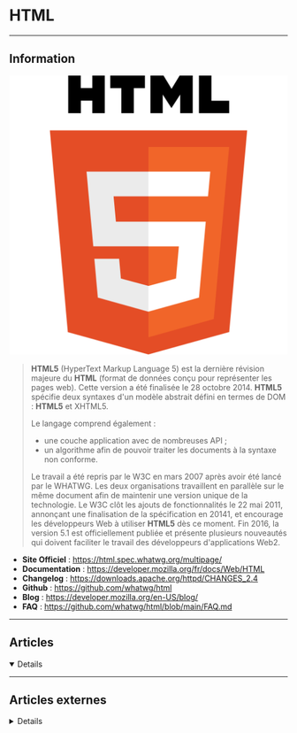 # HTML
----

## <i class="fa-solid fa-hashtag"></i> Information

![Logo](../../_media/developpement/html/html5_logo.svg ':size=250 :no-zoom')


> <i class="fa-solid fa-quote-left"></i> **HTML5** (HyperText Markup Language 5) est la dernière révision majeure du **HTML** (format de données conçu pour représenter les pages web). Cette version a été finalisée le 28 octobre 2014. **HTML5** spécifie deux syntaxes d'un modèle abstrait défini en termes de DOM : **HTML5** et XHTML5.
>
> Le langage comprend également :
>
> - une couche application avec de nombreuses API ;
> - un algorithme afin de pouvoir traiter les documents à la syntaxe non conforme.
>
> Le travail a été repris par le W3C en mars 2007 après avoir été lancé par le WHATWG. Les deux organisations travaillent en parallèle sur le même document afin de maintenir une version unique de la technologie. Le W3C clôt les ajouts de fonctionnalités le 22 mai 2011, annonçant une finalisation de la spécification en 20141, et encourage les développeurs Web à utiliser **HTML5** dès ce moment. Fin 2016, la version 5.1 est officiellement publiée et présente plusieurs nouveautés qui doivent faciliter le travail des développeurs d'applications Web2. <i class="fa-solid fa-quote-left fa-rotate-180"></i>


- <i class="fa-solid fa-globe"></i> **Site Officiel** : https://html.spec.whatwg.org/multipage/
- <i class="fa-solid fa-book"></i> **Documentation** : https://developer.mozilla.org/fr/docs/Web/HTML
- <i class="fa-solid fa-file-circle-question"></i> **Changelog** : https://downloads.apache.org/httpd/CHANGES_2.4
- <i class="fa-brands fa-github"></i> **Github** : https://github.com/whatwg/html
- <i class="fab fa-blogger-b"></i> **Blog** : https://developer.mozilla.org/en-US/blog/
- <i class="far fa-question-circle"></i> **FAQ** : https://github.com/whatwg/html/blob/main/FAQ.md

---

## <i class="fa-regular fa-newspaper"></i> Articles

<details open>

</details>

---

## <i class="fa-solid fa-glasses"></i> Articles externes

<details>

- [“Yes or No?”](https://css-tricks.com/yes-or-no/)
- [`target=blank`](https://css-tricks.com/targetblank/)
- [<"iframe"> feedback: a fun technique with iframes on the web](https://ciphrd.com/2021/02/10/iframe-feedback-a-fun-technique-with-iframes-on-the-web/)
- [10 HTML Elements You Didn’t Know You Needed](https://medium.com/@emmabostian/10-html-tags-you-didnt-know-you-needed-2f9d288707ec)
- [11 HTML One-Liners That Are Insanely Useful](https://javascript.plainenglish.io/11-html-one-liners-that-are-insanely-useful-3b62f4e57a06)
- [12 Awesome HTML5 Templates You Should Be Using](https://www.makeuseof.com/tag/html5-templates/)
- [15 HTML element methods you’ve potentially never heard of](https://hackernoon.com/15-html-element-methods-youve-potentially-never-heard-of-fc6863e41b2a)
- [17 Simple HTML Code Examples You Can Learn in 10 Minutes](https://www.makeuseof.com/tag/simple-html-code-learn-minutes/)
- [17 Simple HTML Code Examples You Can Learn in 10 Minutes](https://www.makeuseof.com/tag/simple-html-code-learn-minutes/)
- [3 Types of HTML Lists and How to Use Them](https://www.makeuseof.com/html-lists-types-how-use/)
- [36 Must See HTML5 Tutorials](https://laptrinhx.com/36-must-see-html5-tutorials-1026421205/)
- [5 Free HTML Templates to Easily Create Quick Websites](https://www.makeuseof.com/tag/free-html-templates/)
- [5 HTML Tricks Nobody is Talking About](https://javascript.plainenglish.io/5-html-tricks-nobody-is-talking-about-a0480104fe19)
- [5 Steps to Understanding Basic HTML Code](https://www.makeuseof.com/tag/5-steps-understanding-basic-html-code/)
- [6 Balises HTML5 intéressantes](http://warriordudimanche.net/article1045/balises-html5-interessantes)
- [6 Balises HTML5 intéressantes](http://warriordudimanche.net/article1045/balises-html5-interessantes)
- [7 Cool HTML Effects That Anyone Can Add to Their Website](https://www.makeuseof.com/tag/7-cool-html-effects-that-anyone-can-add-to-their-website-nb/)
- [A (terrible?) way to do footnotes in HTML](https://css-tricks.com/a-terrible-way-to-do-footnotes-in-html/)
- [A Bit on Buttons](https://css-tricks.com/a-bit-on-buttons/)
- [A Complete Guide to Data Attributes](https://css-tricks.com/a-complete-guide-to-data-attributes/)
- [A free guide to <head> elements](https://gethead.info/)
- [A Guide to the Responsive Images Syntax in HTML](https://css-tricks.com/a-guide-to-the-responsive-images-syntax-in-html/)
- [A table with both a sticky header and a sticky first column](https://css-tricks.com/a-table-with-both-a-sticky-header-and-a-sticky-first-column/)
- [Accessible Breadcrumb Navigation Pattern](https://scottaohara.github.io/a11y_breadcrumbs/)
- [Adding Particle Effects to DOM Elements with Canvas](https://css-tricks.com/adding-particle-effects-to-dom-elements-with-canvas/)
- [All About mailto: Links](https://css-tricks.com/all-about-mailto-links/)
- [An Introduction to HTML](https://www.makeuseof.com/html-introduction/)
- [An Introduction to Web Components](https://css-tricks.com/an-introduction-to-web-components/)
- [An introduction to writing your own HTML web pages](https://opensource.com/article/20/4/build-websites)
- [Are HTML Pages Really Static? Think Again!](https://dzone.com/articles/is-html-page-really-static-think-again)
- [Block Links: The Search for a Perfect Solution](https://css-tricks.com/block-links-the-search-for-a-perfect-solution/)
- [Blocking the HTML parser](https://timkadlec.com/remembers/2020-02-13-when-css-blocks/)
- [Bookmark This: All Your HTML Questions Answered](https://www.makeuseof.com/tag/html-faq/)
- [Building Real-Life Applications With Functional Elements of HTML 5.2](https://dzone.com/articles/building-real-life-applications-with-functional-el)
- [Conversational Semantics](https://alistapart.com/article/conversational-semantics)
- [Copyright Symbol/Sign In HTML](https://www.poftut.com/copyright-symbol-sign-in-html/)
- [Crafting Reusable HTML Templates](https://css-tricks.com/crafting-reusable-html-templates/)
- [Creating a Parking Game With the HTML Drag and Drop API](https://css-tricks.com/creating-a-parking-game-with-the-html-drag-and-drop-api/)
- [Creating the Top Section of Your Homepage With HTML](https://www.digitalocean.com/community/tutorials/creating-the-top-section-of-your-homepage-with-html)
- [Datalist is for suggesting values without enforcing values](https://css-tricks.com/datalist-is-for-suggesting-values-without-enforcing-values/)
- [Designing A Textbox, Unabridged](https://www.smashingmagazine.com/2018/09/designing-a-textbox-unabridged/)
- [Did You Know the Ordered List Element Has Start and Reversed Attributes?](https://css-tricks.com/did-you-know-the-ordered-list-element-has-start-and-reversed-attributes/)
- [Emails & Emojis: How Unicode Helps Us to Communicate Online](https://www.makeuseof.com/what-is-unicode/)
- [Fallbacks for Videos-as-Images](https://css-tricks.com/fallbacks-videos-images/)
- [Form Design Patterns Book Excerpt: A Registration Form](https://www.smashingmagazine.com/2018/10/form-design-patterns-excerpt-a-registration-form/)
- [Get References from HTML Built with Template Literals](https://css-tricks.com/get-references-from-html-built-with-template-literals/)
- [Goodbye HTML. Hello Canvas!](https://javascript.plainenglish.io/goodbye-html-hello-canvas-part-1-92f750961666)
- [Goodbye HTML. Hello Canvas!](https://javascript.plainenglish.io/goodbye-html-hello-canvas-part-1-92f750961666)
- [Guide ultime des images responsives & retina ready](https://buzut.fr/webdesign-pour-ecrans-retina/)
- [HAPPIER HTML5 FORM VALIDATION](https://daverupert.com/2017/11/happier-html5-forms/)
- [How do you figure?](https://www.scottohara.me/blog/2019/01/21/how-do-you-figure.html)
- [How To Add a Background Image to the Top Section of Your Webpage With HTML](https://www.digitalocean.com/community/tutorials/how-to-add-a-background-image-to-the-top-section-of-your-webpage-with-html)
- [How To Add a Favicon to Your Website with HTML](https://www.digitalocean.com/community/tutorials/how-to-add-a-favicon-to-your-website-with-html)
- [How To Add a Footer To Your Webpage With HTML](https://www.digitalocean.com/community/tutorials/how-to-add-a-footer-to-your-webpage-with-html)
- [How To Add an HTML <head> Element To Your Webpage](https://www.digitalocean.com/community/tutorials/adding-an-html-head-element-to-your-webpage)
- [How To Add and Style a Profile Image To Your Webpage With HTML](https://www.digitalocean.com/community/tutorials/how-to-add-and-style-a-profile-image-to-your-webpage-with-html)
- [How To Add and Style a Title To Your Webpage With HTML](https://www.digitalocean.com/community/tutorials/how-to-add-and-style-a-title-to-your-webpage-with-html)
- [How To Add Hyperlinks in HTML](https://www.digitalocean.com/community/tutorials/how-to-add-hyperlinks-in-html)
- [How To Add Images To Your Webpage Using HTML](https://www.digitalocean.com/community/tutorials/how-to-add-images-to-your-webpage-using-html)
- [How To Add JavaScript to HTML](https://www.digitalocean.com/community/tutorials/how-to-add-javascript-to-html)
- [How to Build HTML Forms Right: Semantics](https://dzone.com/articles/how-to-build-html-forms-right-semantics)
- [How To Center or Align Text On Your Webpage with HTML](https://www.digitalocean.com/community/tutorials/how-to-center-or-align-text-on-your-webpage-with-html)
- [How to Create a Range Slider Using HTML & CSS?](https://uxplanet.org/how-to-create-a-range-slider-using-html-css-6112fe9346e4)
- [How To Create a Responsive Image Grid Gallery with HTML & CSS — Flexbox](https://medium.com/@codefoxx/how-to-create-a-responsive-image-grid-gallery-with-html-css-flexbox-1a4ea78f1ab3)
- [How to Create a Website in Minutes Using HTML5 Boilerplate](https://www.makeuseof.com/tag/html5-boilerplate-tutorial/)
- [How To Create and Customize Tables in HTML](https://www.digitalocean.com/community/tutorials/how-to-create-and-customize-tables-in-html)
- [How To Create and Link To Additional Website Pages With HTML](https://www.digitalocean.com/community/tutorials/how-to-create-and-link-to-additional-website-pages-with-html)
- [How To Create the Middle Section of Your Homepage With HTML](https://www.digitalocean.com/community/tutorials/how-to-create-the-middle-section-of-your-homepage-with-html)
- [How To Modify the Color of HTML Elements](https://www.digitalocean.com/community/tutorials/how-to-modify-the-color-of-html-elements)
- [How To Nest HTML Elements](https://www.digitalocean.com/community/tutorials/how-to-nest-html-elements)
- [How to Section Your HTML](https://css-tricks.com/how-to-section-your-html/)
- [How to Section Your HTML](https://css-tricks.com/how-to-section-your-html/)
- [How To Select HTML Elements to Style with CSS](https://www.digitalocean.com/community/tutorials/how-to-select-html-elements-to-style-with-css)
- [How To Set Up Your HTML Project](https://www.digitalocean.com/community/tutorials/how-to-set-up-your-html-project)
- [How To Set Up Your HTML Website Project](https://www.digitalocean.com/community/tutorials/how-to-set-up-your-html-website-project)
- [How To Use a <div>, the HTML Content Division Element](https://www.digitalocean.com/community/tutorials/how-to-use-a-div-the-html-content-division-element)
- [How To Use and Understand HTML Elements](https://www.digitalocean.com/community/tutorials/how-to-use-and-understand-html-elements)
- [How To Use HTML Attributes](https://www.digitalocean.com/community/tutorials/how-to-use-html-attributes)
- [How To Use Inline and Block Elements in HTML](https://www.digitalocean.com/community/tutorials/how-to-use-inline-and-block-elements-in-html)
- [How To Use the HTML <body> Element](https://www.digitalocean.com/community/tutorials/how-to-use-the-html-body-element)
- [How To View the Source Code of an HTML Document](https://www.digitalocean.com/community/tutorials/how-to-view-the-source-code-of-an-html-document)
- [HTML – Mailto avancé (sujet, corps multi-lignes, etc…)](https://www.jbnet.fr/developpement/html/html-mailto-avance-sujet-corps-multi-lignes-etc.html)
- [HTML – Utiliser les polices de caractères Google en local](https://www.jbnet.fr/developpement/html/html-utiliser-les-polices-de-caracteres-google-en-local.html)
- [HTML Boilerplates](https://css-tricks.com/html-boilerplates/)
- [HTML Email and Accessibility](https://css-tricks.com/html-email-accessibility/)
- [HTML for Subheadings and Headings](https://css-tricks.com/html-for-subheadings-and-headings/)
- [HTML Inputs and Labels: A Love Story](https://css-tricks.com/html-inputs-and-labels-a-love-story/)
- [HTML Video Sources Should Be Responsive](https://www.filamentgroup.com/lab/video-with-sizes/)
- [HTML: The Inaccessible Parts](https://daverupert.com/2020/02/html-the-inaccessible-parts/)
- [HTML5 – Jusqu’où pouvez-vous aller avec les API aujourd’hui ?](https://korben.info/%EF%BB%BFhtml5-jusquou-pouvez-aller-api-aujourdhui.html)
- [HTML5 > Character entity reference](https://rgxdb.com/r/5ZQ9UNOA)
- [HTML5 Accessibility](https://www.html5accessibility.com/)
- [HTML5 and the rise of modern JavaScript browser APIs [Tutorial]](https://hub.packtpub.com/html5-and-the-rise-of-modern-javascript-browser-apis-tutorial/)
- [Humans.txt : Un standard pour rendre le Web plus humain ?](https://www.geeek.org/humans-txt-standard-web-199.html)
- [Improve Animated GIF Performance With HTML5 Video](https://www.smashingmagazine.com/2018/11/gif-to-video/)
- [Introduction - Apprendre l'HTML](https://www.grafikart.fr/tutoriels/introduction-1019)
- [L'élément <main>](https://www.alsacreations.com/actu/lire/1776-element-main-html5.html)
- [L'encodage (video)](https://www.grafikart.fr/tutoriels/html-css/encodage-utf8-1000)
- [Localisation and Translation on the Web](https://bitsofco.de/localisation-and-translation/)
- [Making a Better Custom Select Element](https://24ways.org/2019/making-a-better-custom-select-element/)
- [Manipulating Pixels Using Canvas](https://css-tricks.com/manipulating-pixels-using-canvas/)
- [Meet the New Dialog Element](https://keithjgrant.com/posts/2018/01/meet-the-new-dialog-element/)
- [Multi-Million Dollar HTML](https://css-tricks.com/multi-million-dollar-html/)
- [Native Lazy Loading](https://css-tricks.com/native-lazy-loading/)
- [Nutrition Cards for Accessible Components](https://davatron5000.github.io/a11y-nutrition-cards/)
- [Offering Options for `mailto:` and `tel:` Links](https://css-tricks.com/offering-options-for-mailto-and-tel-links/)
- [Prefilling a Date Input](https://css-tricks.com/prefilling-date-input/)
- [Protecting Your Site With Feature Policy](https://www.smashingmagazine.com/2018/12/feature-policy/)
- [Put a Background on Open Details Elements](https://css-tricks.com/put-a-background-on-open-details-elements/)
- [Qu’est ce que le Shadow DOM ?](https://www.zendevs.xyz/quest-ce-que-le-shadow-dom/)
- [Quoting in HTML: Quotations, Citations, and Blockquotes](https://css-tricks.com/quoting-in-html-quotations-citations-and-blockquotes/)
- [Radio Buttons Are Like Selects; Checkboxes Are Like Multiple Selects](https://css-tricks.com/radio-buttons-are-like-selects-checkboxes-are-like-multiple-selects/)
- [Responsive Iframes](https://css-tricks.com/responsive-iframes/)
- [Revisiting the abbr element](https://bitsofco.de/revisiting-the-abbr-element/)
- [Simple Code, Pretty Results: How to Correctly Wrap Text With HTML!](https://dzone.com/articles/simple-code-pretty-results-the-simple-way-to-wrap)
- [Some Hands-On with the HTML Dialog Element](https://css-tricks.com/some-hands-on-with-the-html-dialog-element/)
- [Splicing HTML’s DNA With CSS Attribute Selectors](https://www.smashingmagazine.com/2018/10/attribute-selectors-splicing-html-dna-css/)
- [Standardizing `<select>` And Beyond: The Past, Present And Future Of Native HTML Form Controls](https://www.smashingmagazine.com/2020/11/standardizing-select-native-html-form-controls/)
- [Striking a Balance Between Native and Custom Select Elements](https://css-tricks.com/striking-a-balance-between-native-and-custom-select-elements/)
- [Supercharging `<input type=number>`](https://kilianvalkhof.com/2020/javascript/supercharging-input-type-number/)
- [Tabindex: A Quick Look](https://dzone.com/articles/tabindex-a-quick-look)
- [Tableaux responsive](https://www.grafikart.fr/tutoriels/html-css/table-responsive-1015) (video)
- [The `hidden` Attribute is Visibly Weak](https://css-tricks.com/the-hidden-attribute-is-visibly-weak/)
- [The 100 Most Popular Emojis Explained](https://www.makeuseof.com/top-emojis-explained-cheat-sheet/)
- [The 8 Best Sites for Quality HTML Coding Examples](https://www.makeuseof.com/tag/8-websites-quality-html-coding-examples/)
- [The Deal with the Section Element](https://css-tricks.com/the-deal-with-the-section-element/)
- [The HTML Essentials Cheat Sheet: Tags, Attributes, and More](https://www.makeuseof.com/tag/html-cheat-sheet/)
- [The Humble <img> Element And Core Web Vitals](https://www.smashingmagazine.com/2021/04/humble-img-element-core-web-vitals/)
- [The Importance Of Manual Accessibility Testing](https://www.smashingmagazine.com/2018/09/importance-manual-accessibility-testing/)
- [The problem with "click here" and "learn more" links](https://uxdesign.cc/the-problem-with-click-here-and-learn-more-links-d01a0eba5cbd)
- [The Teletype Text Element Lives On… at Least on This Site](https://css-tricks.com/the-teletype-text-element-lives-on-at-least-on-this-site/)
- [The ultimate guide to iframes](https://blog.logrocket.com/the-ultimate-guide-to-iframes/)
- [Using Structured Data to Enhance Search Engine Optimization](https://css-tricks.com/using-structured-data-to-enhance-search-engine-optimization/)
- [Using the HTML title attribute – Updated March 2020](https://developer.paciellogroup.com/blog/2010/11/using-the-html-title-attribute/)
- [UTF-8 in HTTP Headers](https://dzone.com/articles/utf-8-in-http-headers)
- [Video Playback On The Web: The Current State Of Video (Part 1)](https://www.smashingmagazine.com/2018/10/video-playback-on-the-web-part-1/)
- [Video Playback On The Web: Video Delivery Best Practices (Part 2)](https://www.smashingmagazine.com/2018/10/video-playback-on-the-web-part-2/)
- [Web Accessibility: Making the Web Accessible for All](https://dzone.com/articles/web-accessibility-making-web-accessible-for-all)
- [Weekly Platform News: Favicon Guidelines, Accessibility Testing, Web Almanac](https://css-tricks.com/weekly-platform-news-favicon-guidelines-accessibility-testing-web-almanac/)
- [What Does `playsinline` Mean in Web Video?](https://css-tricks.com/what-does-playsinline-mean-in-web-video/)
- [What is an HTML Attribute?](https://www.digitalocean.com/community/tutorials/what-is-an-html-attribute)
- [What is an HTML Element?](https://www.digitalocean.com/community/tutorials/what-is-an-html-element)
- [What is an HTML Tag?](https://www.digitalocean.com/community/tutorials/what-is-an-html-tag)
- [What is HTML?](https://www.digitalocean.com/community/tutorials/what-is-html)
- [What’s New in HTML5? 9 Elements You Need to Know](https://www.makeuseof.com/tag/whats-new-html5-elements/)
- [When Not to Use SELECT](https://dzone.com/articles/when-not-to-use-select)
- [you probably don’t need input type=“number”](http://bradfrost.com/blog/post/you-probably-dont-need-input-typenumber/)

</details>